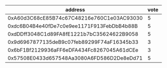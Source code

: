 address|vote|timestamp|signature
---|---|---|---
0xA60d3C68cE85B74c67C48216e760C1e03AC93030|5|1614685179|0xcbb3c6a980f2579abfbb6155c635241d06eb3bb40d85a95d4daa54457db26e57573d383d368824ce80f9490a5413e3b40089ea7154afce23df833bef9bd7d2151b
0xdc6B04B4e40fDe7c0e9ee1171F913FebDbB4b88B|5|1614685440|0xe028a974a4b42696c09913211f4a8ebe2617dea7225599e7107e9370d7f930781e6121928e16d4aa2bbc273cf3ee98f8e3bccacbf3b78f44b8e01d8faac504d81b
0xdDDff3048C1d89FA8fE1221b7bC35624622B9058|5|1614685445|0xb4b91ef8d31f3ed6e84384978da8e8ee549501822e9ec2481612742be14edac00966f2e6e54d820c385e1e28a34d17a08aea27f4671c38c20a311b184e708b321c
0x9d6967877135deB9c07feb89299F74aF16345b33|3|1614685892|0x39ef2920e1f4f8c585e3a2650c7278586aea635cf669994d58f52d491efe174d2bfb33869f737f3f19d8cc27596627702f9dd2da4e4234da1402ff0b929b4f721c
0x6bF1Bf2129936aFF6eDFA434Fc8267045A61dCEe|3|1614686088|0xc000b699040595c076bcdc17cf75e1c024f08ae270d01f8a17fcc63eb3936b985c21fe0422efcfd98cf9452b88b531bbf2284a5b3e6e3927a1dc9b5144369a521b
0x57508E0433d657548Aa3080A6FD586D2De8eDd71|5|1614686159|0x1c78e19421292b30baf74a7c489ae7c1cdb19b82d85218a0c2a3cbd749fab21d64dc7e1628234f3dbd85c9edfc61c0281afcbaeabf77e897561c50e489178f6c1b